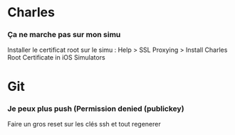 # Charles

### Ça ne marche pas sur mon simu 

Installer le certificat root sur le simu : Help > SSL Proxying > Install Charles Root Certificate in iOS Simulators

# Git

### Je peux plus push (Permission denied (publickey)

Faire un gros reset sur les clés ssh et tout regenerer
